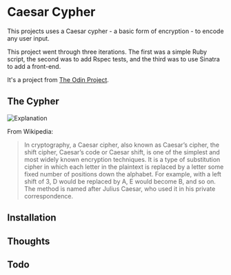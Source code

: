 # Caesar Cypher

This projects uses a Caesar cypher - a basic form of encryption - to encode any user input.

This project went through three iterations. The first was a simple Ruby script, the second was to add Rspec tests, and the third was to use Sinatra to add a front-end.

It's a project from [The Odin Project](https://www.theodinproject.com/courses/ruby-on-rails/lessons/sinatra-project).

## The Cypher

![Explanation](http://microbit-challenges.readthedocs.io/en/latest/_images/shift.png)

From Wikipedia:

> In cryptography, a Caesar cipher, also known as Caesar’s cipher, the shift cipher, Caesar’s code or Caesar shift, is one of the simplest and most widely known encryption techniques. It is a type of substitution cipher in which each letter in the plaintext is replaced by a letter some fixed number of positions down the alphabet. For example, with a left shift of 3, D would be replaced by A, E would become B, and so on. The method is named after Julius Caesar, who used it in his private correspondence.

## Installation

## Thoughts

## Todo
